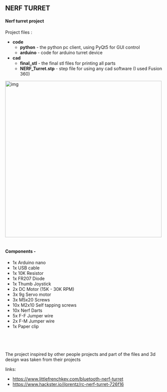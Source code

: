 ## **NERF TURRET**

#### Nerf turret project

Project files :
- **code**
	- **python** - the python pc client, using PyQt5 for GUI control
	- **arduino** - code for arduino turret device
- **cad**
	- **final_stl** - the final stl files for printing all parts
	- **NERF_Turret.stp** - step file for using any cad software (I used Fusion 360)


<img src="https://raw.githubusercontent.com/barak-t/nerf_turret/main/img/img.png" alt="img" width="500"/>
&nbsp;
&nbsp;

#### Components -
- 1x  Arduino nano
- 1x  USB cable
- 1x  10K Resistor
- 1x  FR207 Diode
- 1x  Thumb Joystick
- 2x  DC Motor (15K - 30K RPM)
- 3x  9g Servo motor 
- 3x  M5x20 Screws
- 10x M2x10 Self tapping screws
- 10x Nerf Darts
- 5x  F-F Jumper wire
- 2x  F-M Jumper wire
- 1x  Paper clip



&nbsp;
&nbsp;
&nbsp;
------------
The project inspired by other people projects and part of the files and 3d design was taken from their projects 

links:
- https://www.littlefrenchkev.com/bluetooth-nerf-turret
- https://www.hackster.io/jlorentz/rc-nerf-turret-726f16 
